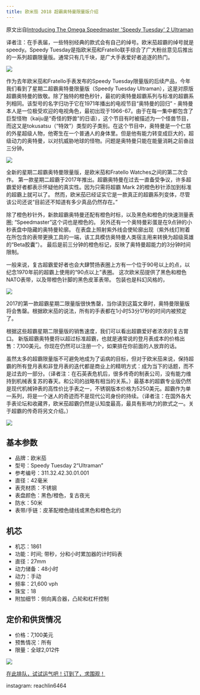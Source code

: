 ```yaml
---
title: 欧米茄 2018 超霸奥特曼限量版介绍
---
```


原文出自[Introducing The Omega Speedmaster 'Speedy Tuesday' 2 Ultraman](https://www.hodinkee.com/articles/the-omega-speedmaster-speedy-tuesday-2-ultraman)

译者注：在手表届，一些特别经典的款式会有自己的绰号。欧米茄超霸的绰号就是speedy。Speedy Tuesday是指欧米茄和Fratello联手综合了广大粉丝意见后推出的一系列超霸限量版。通常只有几千块，是广大手表爱好者追逐的热门。

![]("https://hodinkee.imgix.net/uploads/images/1531228226018-fubovheyuxu-6886d375767086c3a93243ad3f5eaef7/Speedy_Tuesday_Ultraman_HERO.jpg?auto=format&ch=Width%2CDPR%2CSave-Data&dpr=2&fit=crop&fm=jpg&h=390&ixjsv=2.2.4&ixlib=rails-1.1.0&q=50&usm=12&w=690")

作为去年欧米茄和Fratello手表发布的Speedy Tuesday限量版的后续产品，今年我们看到了星期二超霸奥特曼限量版（Speedy Tuesday Ultraman），这是对原版超霸奥特曼的致敬。除了独特的橙色秒针，最初的奥特曼超霸系列与标准的超霸系列相同。该型号的名字归功于它在1971年播出的电视节目“奥特曼的回归” - 奥特曼本人是一位极受欢迎的电视角色，最初出现于1966-67。由于在每一集中都包含了巨型怪物（kaiju是“奇怪的野兽”的日语），这个节目有时被描述为一个怪兽节目，而这又是tokusatsu（“特效”）类型的子类别。在这个节目中，奥特曼是一个仁慈的外星超级人物，他寄生在一个普通人的身体里。但是他有能力转变成巨大的，超级动力的奥特曼，以对抗威胁地球的怪物。问题是奥特曼只能在能量消耗之前奋战三分钟。

![](https://hodinkee.imgix.net/uploads/images/1531233280385-9agmmg90qr6-e173a12b0dc7ed5ce21d2f51645567cc/SpeedyTuesday_Ultraman_4.jpg?ixlib=rails-1.1.0&auto=format&ch=Width%2CDPR%2CSave-Data&fit=crop&fm=jpg&q=55&usm=12&w=820&dpr=2&s=da09244b0565e9a939235b9442cfda41)

全新的星期二超霸奥特曼限量版，是欧米茄和Fratello Watches之间的第二次合作。 第一款星期二超霸于2017年推出。超霸奥特曼在过去一直备受争议，许多超霸爱好者都表示怀疑他的真实性。因为只需将超霸 Mark 2的橙色秒针添加到标准的超霸上就可以了。 然而，欧米茄已经证实它是一款真正的超霸系列变体，尽管该公司还说“目前还不知道有多少真品仍然存在。”

除了橙色秒针外，新款超霸奥特曼还配有橙色时标，以及黑色和橙色的快速测量表圈; “Speedmaster”这个词也是橙色的。 另外还有一个奥特曼彩蛋是在9点钟的小秒表盘中隐藏的奥特曼轮廓。 在表盘上照射紫外线会使轮廓出现（紫外线灯附着在所包含的表带更换工具的一端，该工具模仿奥特曼人类宿主用来转换为超级英雄的“Beta胶囊”）。 最后是前三分钟的橙色标记，反映了奥特曼超能力的3分钟时间限制。

一般来说，复古超霸爱好者也会大肆赞扬表圈上方有一个位于90号以上的点，以纪念1970年前的超霸上使用的“90点以上”表圈。 这次欧米茄提供了黑色和橙色NATO表带，以及带橙色针脚的黑色皮革表带。 包装也是科幻风格的，

![](https://hodinkee.imgix.net/uploads/images/1531237311958-8wnvg20dxly-5ab9f5baafa9c8bdd47216dfc99b6659/y.jpg?ixlib=rails-1.1.0&auto=format&ch=Width%2CDPR%2CSave-Data&fit=crop&fm=jpg&q=55&usm=12&w=700&dpr=2&s=7529bd2fac77c94339c1c7a3c3d46465)

2017的第一款超霸星期二限量版很快售罄，当你读到这篇文章时，奥特曼限量版将会售罄。根据欧米茄的说法，所有的手表都在1小时53分17秒的时间内被预定了。

根据这些超霸星期二限量版的销售速度，我们可以看出超霸爱好者浓浓的复古胃口。 新版超霸奥特曼将以超过标准超霸，也就是通常说的登月表成本的价格出售：7,100美元。你现在仍然可以注册一个，如果排在你前面的人放弃的话。

虽然太多的超霸限量版不可避免地成为了诟病的目标，但对于欧米茄来说，保持超霸的所有登月表和非登月表的迭代都是商业上的精明方式：成为当下的话题，而不是过去的一部分。（译者注：在石英表危机后，很多传奇的制表公司，没有能力维持到机械表复苏的春天。和公司的战略有相当的关系。）最基本的超霸专业版仍然是现代机械钟表的高性价比手表之一，不锈钢版本价格为5250美元。超霸作为单一系列，将是一个迷人的奇迹而不是现代公司身份的持续。（译者注：在国外各大手表论坛和收藏界，欧米茄超霸仍然是认知度最高，最具有影响力的款式之一。关于超霸的传奇将另文介绍。）

![](https://hodinkee.imgix.net/uploads/images/1531235268097-ds674w5xhbv-aaadf2fb907ab126be417a44c513ad62/Speedy_Tuesday_Ultraman_1.jpg?ixlib=rails-1.1.0&auto=format&ch=Width%2CDPR%2CSave-Data&fit=crop&fm=jpg&q=55&usm=12&w=820&dpr=2&s=db80aa9f2c9528840347b7b0d7c5ff4e)

## 基本参数

* 品牌：欧米茄
* 型号：Speedy Tuesday 2“Ultraman”
* 参考编号：311.32.42.30.01.001
* 直径：42毫米
* 表壳材质：不锈钢
* 表盘颜色：黑色/橙色，复古夜光
* 防水：50米
* 表带/手链：皮革配橙色缝线或黑色和橙色北约

## 机芯

* 机芯：1861
* 功能：时间; 带秒，分和小时累加器的计时码表
* 直径：27mm
* 动力储备：48小时
* 动力：手动
* 频率：21,600 vph
* 珠宝：18
* 附加细节：侧向离合器，凸轮和杠杆控制

## 定价和供货情况

* 价格：7,100美元
* 预售情况：所有
* 限量：全球2,012件

![](https://hodinkee.imgix.net/uploads/images/1531235294251-x4012m5n20b-ded463dc3282de85431d27ce999b9e3b/SpeedyTuesday_Ultraman_3.jpg?ixlib=rails-1.1.0&auto=format&ch=Width%2CDPR%2CSave-Data&fit=crop&fm=jpg&q=55&usm=12&w=820&dpr=2&s=cc922e351bd249349faae75f553de2c5)

[在此排队，试试运气吧！订到了，求围观！](https://www.omegawatches.com/en-us/speedytuesday-speedmaster-limited-edition-42mm-ultraman/choose-number)

instagram: reachlin6464
